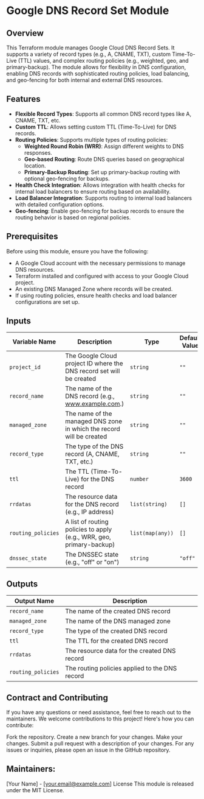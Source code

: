 # Google DNS Record Set Module

## Overview

This Terraform module manages Google Cloud DNS Record Sets. It supports a variety of record types (e.g., A, CNAME, TXT), custom Time-To-Live (TTL) values, and complex routing policies (e.g., weighted, geo, and primary-backup). The module allows for flexibility in DNS configuration, enabling DNS records with sophisticated routing policies, load balancing, and geo-fencing for both internal and external DNS resources.

## Features

- **Flexible Record Types**: Supports all common DNS record types like A, CNAME, TXT, etc.
- **Custom TTL**: Allows setting custom TTL (Time-To-Live) for DNS records.
- **Routing Policies**: Supports multiple types of routing policies:
  - **Weighted Round Robin (WRR)**: Assign different weights to DNS responses.
  - **Geo-based Routing**: Route DNS queries based on geographical location.
  - **Primary-Backup Routing**: Set up primary-backup routing with optional geo-fencing for backups.
- **Health Check Integration**: Allows integration with health checks for internal load balancers to ensure routing based on availability.
- **Load Balancer Integration**: Supports routing to internal load balancers with detailed configuration options.
- **Geo-fencing**: Enable geo-fencing for backup records to ensure the routing behavior is based on regional policies.
  
## Prerequisites

Before using this module, ensure you have the following:

- A Google Cloud account with the necessary permissions to manage DNS resources.
- Terraform installed and configured with access to your Google Cloud project.
- An existing DNS Managed Zone where records will be created.
- If using routing policies, ensure health checks and load balancer configurations are set up.

## Inputs

| Variable Name             | Description                                                   | Type                          | Default Value        |
|---------------------------|---------------------------------------------------------------|-------------------------------|----------------------|
| `project_id`              | The Google Cloud project ID where the DNS record set will be created | `string`                      | `""`                 |
| `record_name`             | The name of the DNS record (e.g., www.example.com.)           | `string`                      | `""`                 |
| `managed_zone`            | The name of the managed DNS zone in which the record will be created | `string`                      | `""`                 |
| `record_type`             | The type of the DNS record (A, CNAME, TXT, etc.)              | `string`                      | `""`                 |
| `ttl`                     | The TTL (Time-To-Live) for the DNS record                     | `number`                      | `3600`               |
| `rrdatas`                 | The resource data for the DNS record (e.g., IP address)       | `list(string)`                | `[]`                 |
| `routing_policies`        | A list of routing policies to apply (e.g., WRR, geo, primary-backup) | `list(map(any))`              | `[]`                 |
| `dnssec_state`            | The DNSSEC state (e.g., "off" or "on")                        | `string`                      | `"off"`              |

## Outputs

| Output Name               | Description                                                   |
|---------------------------|---------------------------------------------------------------|
| `record_name`             | The name of the created DNS record                            |
| `managed_zone`            | The name of the DNS managed zone                              |
| `record_type`             | The type of the created DNS record                            |
| `ttl`                     | The TTL for the created DNS record                            |
| `rrdatas`                 | The resource data for the created DNS record                  |
| `routing_policies`        | The routing policies applied to the DNS record                |

## Contract and Contributing
If you have any questions or need assistance, feel free to reach out to the maintainers. We welcome contributions to this project! Here's how you can contribute:

Fork the repository.
Create a new branch for your changes.
Make your changes.
Submit a pull request with a description of your changes.
For any issues or inquiries, please open an issue in the GitHub repository.

## Maintainers:
[Your Name] - [your.email@example.com]
License
This module is released under the MIT License.
